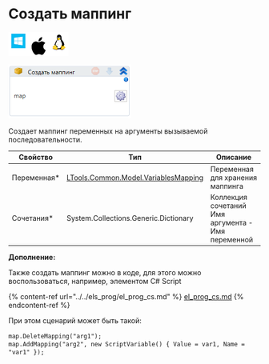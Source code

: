 # Создать маппинг

![](<../../../../.gitbook/assets/image (100) (1) (1) (1) (1) (1) (78).png>)

![](<../../../../.gitbook/assets/image (382).png>)

Создает маппинг переменных на аргументы вызываемой последовательности.

| Свойство     | Тип                                                                      | Описание                                           |
| ------------ | ------------------------------------------------------------------------ | -------------------------------------------------- |
| Переменная\* | [LTools.Common.Model.VariablesMapping](../datatypes/variablesmapping.md) | Переменная для хранения маппинга                   |
| Сочетания\*  | System.Collections.Generic.Dictionary                                    | Коллекция сочетаний Имя аргумента - Имя переменной |

**Дополнение:**

Также создать маппинг можно в коде, для этого можно воспользоваться, например, элементом C# Script

{% content-ref url="../../els_prog/el_prog_cs.md" %}
[el\_prog\_cs.md](../../els\_prog/el\_prog\_cs.md)
{% endcontent-ref %}

При этом сценарий может быть такой:

```
map.DeleteMapping("arg1");
map.AddMapping("arg2", new ScriptVariable() { Value = var1, Name = "var1" });
```
